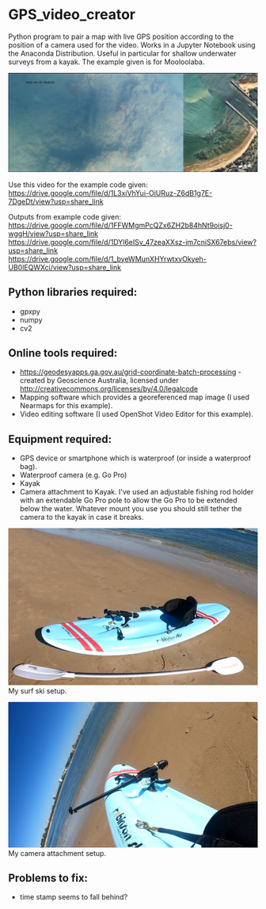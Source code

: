 # GPS_video_creator
Python program to pair a map with live GPS position according to the position of a camera used for the video. Works in a Jupyter Notebook using the Anaconda Distribution. Useful in particular for shallow underwater surveys from a kayak. The example given is for Mooloolaba.

![alt text](https://github.com/ShoretechCoastalMonitoring/GPS_Video_Creator/blob/main/GPS_video_snapshot.JPG)

Use this video for the example code given:
https://drive.google.com/file/d/1L3xiVhYui-OiURuz-Z6dB1g7E-7DgeDt/view?usp=share_link

Outputs from example code given:
https://drive.google.com/file/d/1FFWMgmPcQZx6ZH2b84hNt9oisj0-wggH/view?usp=share_link
https://drive.google.com/file/d/1DYl6eISv_47zeaXXsz-im7cniSX67ebs/view?usp=share_link
https://drive.google.com/file/d/1_byeWMunXHYrwtxyOkyeh-UB0lEQWXci/view?usp=share_link

## Python libraries required:
- gpxpy
- numpy
- cv2

## Online tools required:
- https://geodesyapps.ga.gov.au/grid-coordinate-batch-processing - created by Geoscience Australia, licensed under http://creativecommons.org/licenses/by/4.0/legalcode
- Mapping software which provides a georeferenced map image (I used Nearmaps for this example).
- Video editing software (I used OpenShot Video Editor for this example).

## Equipment required:
- GPS device or smartphone which is waterproof (or inside a waterproof bag).
- Waterproof camera (e.g. Go Pro)
- Kayak
- Camera attachment to Kayak. I've used an adjustable fishing rod holder with an extendable Go Pro pole to allow the Go Pro to be extended below the water. Whatever mount you use you should still tether the camera to the kayak in case it breaks.

![alt text](https://github.com/ShoretechCoastalMonitoring/GPS_Video_Creator/blob/main/Surf_ski_setup.JPG)
My surf ski setup.

![alt text](https://github.com/ShoretechCoastalMonitoring/GPS_Video_Creator/blob/main/Camera_attachment.JPG)
My camera attachment setup.

## Problems to fix:
- time stamp seems to fall behind?

